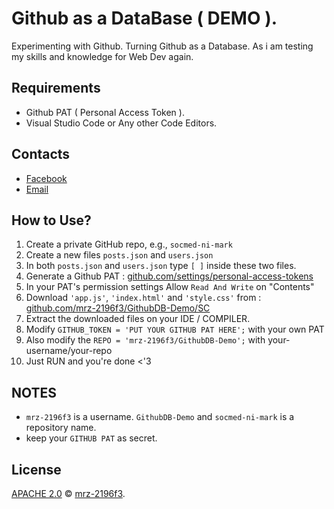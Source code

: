 # Github as a DataBase ( DEMO ).
Experimenting with Github. Turning Github as a Database. As i am testing my skills and knowledge for Web Dev again.

## Requirements 
- Github PAT ( Personal Access Token ).
- Visual Studio Code or Any other Code Editors.
  
## Contacts 
- [Facebook](https://www.facebook.com/mrz-2196f3)
- [Email](info.mrz.dev@gmail.com)
  
## How to Use?
1. Create a private GitHub repo, e.g., `socmed-ni-mark`
2. Create a new files `posts.json` and `users.json`
3. In both `posts.json` and `users.json` type ```[ ]``` inside these two files.
1. Generate a Github PAT : [github.com/settings/personal-access-tokens](https://github.com/settings/personal-access-tokens/new)
2. In your PAT's permission settings Allow `Read And Write` on "Contents"
6. Download `'app.js'`, `'index.html'` and `'style.css'` from : [github.com/mrz-2196f3/GithubDB-Demo/SC](https://github.com/mrz-2196f3/GithubDB-Demo/tree/main/SC)
7. Extract the downloaded files on your IDE / COMPILER.
8. Modify ```GITHUB_TOKEN = 'PUT YOUR GITHUB PAT HERE';``` with your own PAT
9. Also modify the ```REPO = 'mrz-2196f3/GithubDB-Demo';``` with your-username/your-repo
10. Just RUN and you're done <'3

## NOTES
- `mrz-2196f3` is a username. `GithubDB-Demo` and `socmed-ni-mark` is a repository name.
- keep your `GITHUB PAT` as secret.
## License

[APACHE 2.0](LICENSE) © [mrz-2196f3](https://github.com/mrz-2196f3).
